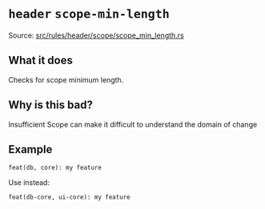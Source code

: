 # `header` `scope-min-length`

Source: [src/rules/header/scope/scope_min_length.rs](../../src/rules/header/scope/scope_min_length.rs)

## What it does
Checks for scope minimum length.

## Why is this bad?
Insufficient Scope can make it difficult to understand the domain of change

## Example
```git-commit
feat(db, core): my feature
```

Use instead:
```git-commit
feat(db-core, ui-core): my feature
```
